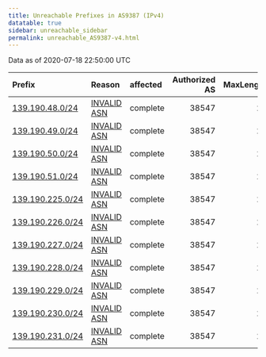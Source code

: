 ```yaml
---
title: Unreachable Prefixes in AS9387 (IPv4)
datatable: true
sidebar: unreachable_sidebar
permalink: unreachable_AS9387-v4.html
---
```


Data as of 2020-07-18 22:50:00 UTC


<div class="datatable-begin"></div>

| Prefix                                                     | Reason                                                                                                 | affected   |   Authorized AS |   MaxLength | Anchor                                       |   unreachable /24s |
|:-----------------------------------------------------------|:-------------------------------------------------------------------------------------------------------|:-----------|----------------:|------------:|:---------------------------------------------|-------------------:|
| [139.190.48.0/24](https://stat.ripe.net/139.190.48.0/24)   | [INVALID ASN](https://rpki-validator.ripe.net/announcement-preview?asn=AS9387&prefix=139.190.48.0/24)  | complete   |           38547 |          22 | [APNIC](unreachable_APNIC_RPKI_Root-v4.html) |                  1 |
| [139.190.49.0/24](https://stat.ripe.net/139.190.49.0/24)   | [INVALID ASN](https://rpki-validator.ripe.net/announcement-preview?asn=AS9387&prefix=139.190.49.0/24)  | complete   |           38547 |          22 | [APNIC](unreachable_APNIC_RPKI_Root-v4.html) |                  1 |
| [139.190.50.0/24](https://stat.ripe.net/139.190.50.0/24)   | [INVALID ASN](https://rpki-validator.ripe.net/announcement-preview?asn=AS9387&prefix=139.190.50.0/24)  | complete   |           38547 |          22 | [APNIC](unreachable_APNIC_RPKI_Root-v4.html) |                  1 |
| [139.190.51.0/24](https://stat.ripe.net/139.190.51.0/24)   | [INVALID ASN](https://rpki-validator.ripe.net/announcement-preview?asn=AS9387&prefix=139.190.51.0/24)  | complete   |           38547 |          22 | [APNIC](unreachable_APNIC_RPKI_Root-v4.html) |                  1 |
| [139.190.225.0/24](https://stat.ripe.net/139.190.225.0/24) | [INVALID ASN](https://rpki-validator.ripe.net/announcement-preview?asn=AS9387&prefix=139.190.225.0/24) | complete   |           38547 |          22 | [APNIC](unreachable_APNIC_RPKI_Root-v4.html) |                  1 |
| [139.190.226.0/24](https://stat.ripe.net/139.190.226.0/24) | [INVALID ASN](https://rpki-validator.ripe.net/announcement-preview?asn=AS9387&prefix=139.190.226.0/24) | complete   |           38547 |          22 | [APNIC](unreachable_APNIC_RPKI_Root-v4.html) |                  1 |
| [139.190.227.0/24](https://stat.ripe.net/139.190.227.0/24) | [INVALID ASN](https://rpki-validator.ripe.net/announcement-preview?asn=AS9387&prefix=139.190.227.0/24) | complete   |           38547 |          22 | [APNIC](unreachable_APNIC_RPKI_Root-v4.html) |                  1 |
| [139.190.228.0/24](https://stat.ripe.net/139.190.228.0/24) | [INVALID ASN](https://rpki-validator.ripe.net/announcement-preview?asn=AS9387&prefix=139.190.228.0/24) | complete   |           38547 |          22 | [APNIC](unreachable_APNIC_RPKI_Root-v4.html) |                  1 |
| [139.190.229.0/24](https://stat.ripe.net/139.190.229.0/24) | [INVALID ASN](https://rpki-validator.ripe.net/announcement-preview?asn=AS9387&prefix=139.190.229.0/24) | complete   |           38547 |          22 | [APNIC](unreachable_APNIC_RPKI_Root-v4.html) |                  1 |
| [139.190.230.0/24](https://stat.ripe.net/139.190.230.0/24) | [INVALID ASN](https://rpki-validator.ripe.net/announcement-preview?asn=AS9387&prefix=139.190.230.0/24) | complete   |           38547 |          22 | [APNIC](unreachable_APNIC_RPKI_Root-v4.html) |                  1 |
| [139.190.231.0/24](https://stat.ripe.net/139.190.231.0/24) | [INVALID ASN](https://rpki-validator.ripe.net/announcement-preview?asn=AS9387&prefix=139.190.231.0/24) | complete   |           38547 |          22 | [APNIC](unreachable_APNIC_RPKI_Root-v4.html) |                  1 |

<div class="datatable-end"></div>